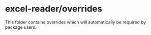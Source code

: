 # excel-reader/overrides

This folder contains overrides which will automatically be required by package users.
